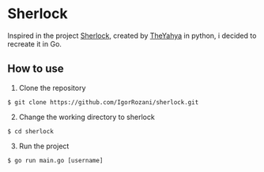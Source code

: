 # Sherlock
Inspired in the project [Sherlock](https://github.com/TheYahya/sherlock), created by [TheYahya](https://github.com/TheYahya) in python, i decided to recreate it in Go.

## How to use

1. Clone the repository 
```
$ git clone https://github.com/IgorRozani/sherlock.git
```

2. Change the working directory to sherlock
```
$ cd sherlock
```

3. Run the project
```
$ go run main.go [username]
```
